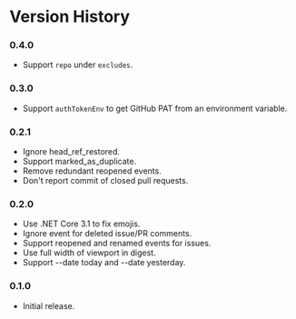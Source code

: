 # Version History

### 0.4.0

* Support `repo` under `excludes`.

### 0.3.0

* Support `authTokenEnv` to get GitHub PAT from an environment variable.

### 0.2.1

* Ignore head_ref_restored.
* Support marked_as_duplicate.
* Remove redundant reopened events.
* Don't report commit of closed pull requests.

### 0.2.0

* Use .NET Core 3.1 to fix emojis.
* Ignore event for deleted issue/PR comments.
* Support reopened and renamed events for issues.
* Use full width of viewport in digest.
* Support --date today and --date yesterday.

### 0.1.0

* Initial release.
